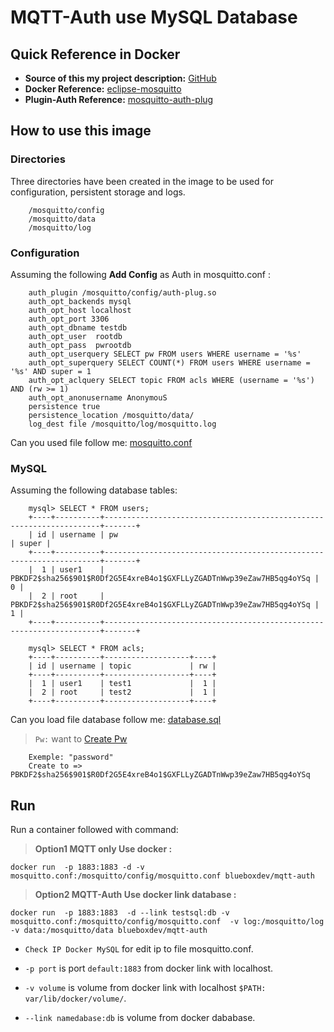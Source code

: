 # MQTT-Auth use MySQL Database
## Quick Reference in Docker
* **Source of this my project description:**
[GitHub](https://github.com/bluebox-dev/MQTT-Auth)
* **Docker Reference:**
[eclipse-mosquitto](https://github.com/eclipse/mosquitto/blob/a0a37d385db4421d7151f1fe969a7b00d4516c24/docker/1.5/Dockerfile)
* **Plugin-Auth Reference:**
[mosquitto-auth-plug](https://github.com/jpmens/mosquitto-auth-plug/blob/master/README.md)

## How to use this image
### Directories
Three directories have been created in the image to be used for configuration, persistent storage and logs.
```
    /mosquitto/config
    /mosquitto/data
    /mosquitto/log
```
### Configuration
Assuming the following **Add Config** as Auth in mosquitto.conf :
```
    auth_plugin /mosquitto/config/auth-plug.so
    auth_opt_backends mysql
    auth_opt_host localhost
    auth_opt_port 3306
    auth_opt_dbname testdb
    auth_opt_user  rootdb
    auth_opt_pass  pwrootdb
    auth_opt_userquery SELECT pw FROM users WHERE username = '%s'
    auth_opt_superquery SELECT COUNT(*) FROM users WHERE username = '%s' AND super = 1
    auth_opt_aclquery SELECT topic FROM acls WHERE (username = '%s') AND (rw >= 1)
    auth_opt_anonusername AnonymouS
    persistence true
    persistence_location /mosquitto/data/
    log_dest file /mosquitto/log/mosquitto.log
```
Can you used file follow me: [mosquitto.conf](https://github.com/bluebox-dev/MQTT-Auth/blob/master/mosquitto.conf)
### MySQL
Assuming the following database tables:
```
    mysql> SELECT * FROM users;
    +----+----------+---------------------------------------------------------------------+-------+
    | id | username | pw                                                                  | super |
    +----+----------+---------------------------------------------------------------------+-------+
    |  1 | user1    | PBKDF2$sha256$901$R0Df2G5E4xreB4o1$GXFLLyZGADTnWwp39eZaw7HB5qg4oYSq |     0 |
    |  2 | root     | PBKDF2$sha256$901$R0Df2G5E4xreB4o1$GXFLLyZGADTnWwp39eZaw7HB5qg4oYSq |     1 |
    +----+----------+---------------------------------------------------------------------+-------+

    mysql> SELECT * FROM acls;
    +----+----------+-------------------+----+
    | id | username | topic             | rw |
    +----+----------+-------------------+----+
    |  1 | user1    | test1             |  1 |
    |  2 | root     | test2             |  1 |
    +----+----------+-------------------+----+
```
Can you load file database follow me: [database.sql](https://github.com/bluebox-dev/MQTT-Auth/blob/master/database.sql)
>```Pw:``` want to [Create Pw](https://github.com/jpmens/mosquitto-auth-plug/blob/master/np.c)
```
    Exemple: "password"
    Create to => PBKDF2$sha256$901$R0Df2G5E4xreB4o1$GXFLLyZGADTnWwp39eZaw7HB5qg4oYSq
```
## Run
Run a container followed with command:

>**Option1 MQTT only Use docker :**

    docker run  -p 1883:1883 -d -v mosquitto.conf:/mosquitto/config/mosquitto.conf blueboxdev/mqtt-auth

>**Option2 MQTT-Auth Use docker link database :**

    docker run  -p 1883:1883  -d --link testsql:db -v mosquitto.conf:/mosquitto/config/mosquitto.conf  -v log:/mosquitto/log -v data:/mosquitto/data blueboxdev/mqtt-auth

* ```Check IP Docker MySQL``` for edit ip to file mosquitto.conf.

* ```-p port``` is  port ```default:1883``` from docker link with localhost.

* ```-v volume``` is volume from docker link with localhost ```$PATH: var/lib/docker/volume/```.

* ```--link namedabase:db``` is volume from docker dababase.
